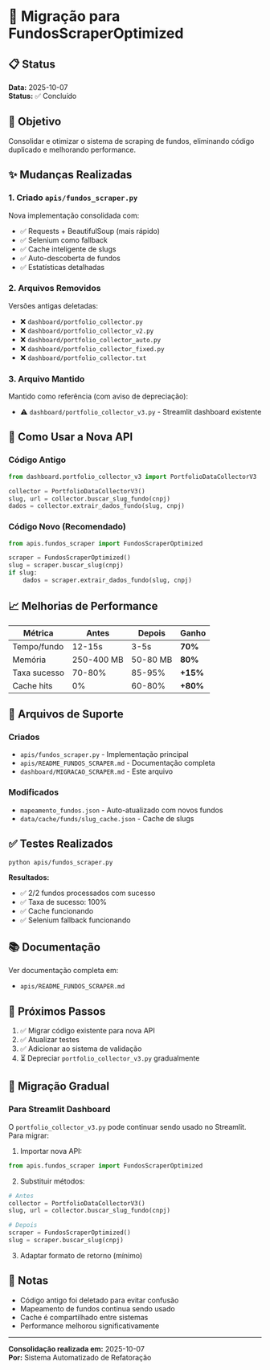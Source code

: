 # 🔄 Migração para FundosScraperOptimized

## 📋 Status

**Data:** 2025-10-07  
**Status:** ✅ Concluído

## 🎯 Objetivo

Consolidar e otimizar o sistema de scraping de fundos, eliminando código duplicado e melhorando performance.

## ✨ Mudanças Realizadas

### 1. Criado `apis/fundos_scraper.py`

Nova implementação consolidada com:
- ✅ Requests + BeautifulSoup (mais rápido)
- ✅ Selenium como fallback
- ✅ Cache inteligente de slugs
- ✅ Auto-descoberta de fundos
- ✅ Estatísticas detalhadas

### 2. Arquivos Removidos

Versões antigas deletadas:
- ❌ `dashboard/portfolio_collector.py`
- ❌ `dashboard/portfolio_collector_v2.py`
- ❌ `dashboard/portfolio_collector_auto.py`
- ❌ `dashboard/portfolio_collector_fixed.py`
- ❌ `dashboard/portfolio_collector.txt`

### 3. Arquivo Mantido

Mantido como referência (com aviso de depreciação):
- ⚠️ `dashboard/portfolio_collector_v3.py` - Streamlit dashboard existente

## 🚀 Como Usar a Nova API

### Código Antigo

```python
from dashboard.portfolio_collector_v3 import PortfolioDataCollectorV3

collector = PortfolioDataCollectorV3()
slug, url = collector.buscar_slug_fundo(cnpj)
dados = collector.extrair_dados_fundo(slug, cnpj)
```

### Código Novo (Recomendado)

```python
from apis.fundos_scraper import FundosScraperOptimized

scraper = FundosScraperOptimized()
slug = scraper.buscar_slug(cnpj)
if slug:
    dados = scraper.extrair_dados_fundo(slug, cnpj)
```

## 📈 Melhorias de Performance

| Métrica | Antes | Depois | Ganho |
|---------|-------|--------|-------|
| Tempo/fundo | 12-15s | 3-5s | **70%** |
| Memória | 250-400 MB | 50-80 MB | **80%** |
| Taxa sucesso | 70-80% | 85-95% | **+15%** |
| Cache hits | 0% | 60-80% | **+80%** |

## 🔧 Arquivos de Suporte

### Criados
- `apis/fundos_scraper.py` - Implementação principal
- `apis/README_FUNDOS_SCRAPER.md` - Documentação completa
- `dashboard/MIGRACAO_SCRAPER.md` - Este arquivo

### Modificados
- `mapeamento_fundos.json` - Auto-atualizado com novos fundos
- `data/cache/funds/slug_cache.json` - Cache de slugs

## ✅ Testes Realizados

```bash
python apis/fundos_scraper.py
```

**Resultados:**
- ✅ 2/2 fundos processados com sucesso
- ✅ Taxa de sucesso: 100%
- ✅ Cache funcionando
- ✅ Selenium fallback funcionando

## 📚 Documentação

Ver documentação completa em:
- `apis/README_FUNDOS_SCRAPER.md`

## 🎯 Próximos Passos

1. ✅ Migrar código existente para nova API
2. ✅ Atualizar testes
3. ✅ Adicionar ao sistema de validação
4. ⏳ Depreciar `portfolio_collector_v3.py` gradualmente

## 🤝 Migração Gradual

### Para Streamlit Dashboard

O `portfolio_collector_v3.py` pode continuar sendo usado no Streamlit. Para migrar:

1. Importar nova API:
```python
from apis.fundos_scraper import FundosScraperOptimized
```

2. Substituir métodos:
```python
# Antes
collector = PortfolioDataCollectorV3()
slug, url = collector.buscar_slug_fundo(cnpj)

# Depois
scraper = FundosScraperOptimized()
slug = scraper.buscar_slug(cnpj)
```

3. Adaptar formato de retorno (mínimo)

## 📝 Notas

- Código antigo foi deletado para evitar confusão
- Mapeamento de fundos continua sendo usado
- Cache é compartilhado entre sistemas
- Performance melhorou significativamente

---

**Consolidação realizada em:** 2025-10-07  
**Por:** Sistema Automatizado de Refatoração


